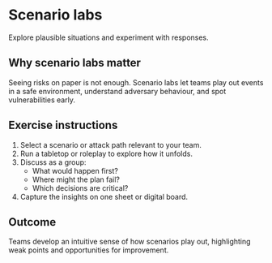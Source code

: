 # Scenario labs

Explore plausible situations and experiment with responses.

## Why scenario labs matter
Seeing risks on paper is not enough.
Scenario labs let teams play out events in a safe environment,
understand adversary behaviour, and spot vulnerabilities early.

## Exercise instructions
1. Select a scenario or attack path relevant to your team.  
2. Run a tabletop or roleplay to explore how it unfolds.  
3. Discuss as a group:  
   - What would happen first?  
   - Where might the plan fail?  
   - Which decisions are critical?  
4. Capture the insights on one sheet or digital board.

## Outcome
Teams develop an intuitive sense of how scenarios play out,
highlighting weak points and opportunities for improvement.
